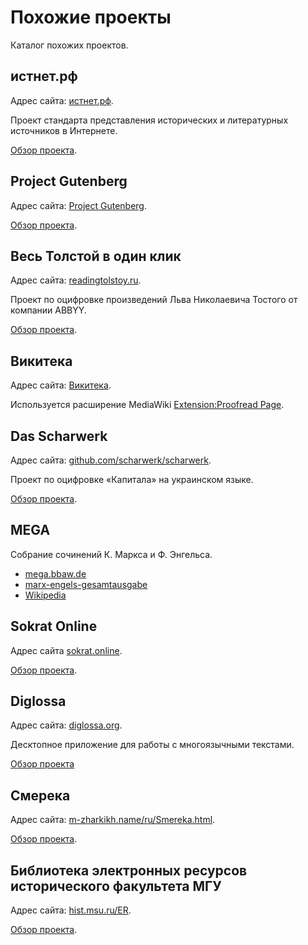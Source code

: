 # Похожие проекты

Каталог похожих проектов.

## истнет.рф

Адрес сайта: [истнет.рф](http://истнет.рф/).

Проект стандарта представления исторических и литературных источников в Интернете.

[Обзор проекта](https://research.comtext.space/textreview-istnet.html).

## Project Gutenberg

Адрес сайта: [Project Gutenberg](https://www.gutenberg.org/).

[Обзор проекта](https://research.comtext.space/textreview-gutenberg.html).

## Весь Толстой в один клик

Адрес сайта: [readingtolstoy.ru](http://readingtolstoy.ru/).

Проект по оцифровке произведений Льва Николаевича Тостого от компании ABBYY.

[Обзор проекта](https://research.comtext.space/textreview-tolstoy.html).

## Викитека

Адрес сайта: [Викитека](https://ru.wikisource.org/).

Используется расширение MediaWiki [Extension:Proofread Page](https://m.mediawiki.org/wiki/Extension:Proofread_Page).

## Das Scharwerk

Адрес сайта: [github.com/scharwerk/scharwerk](https://github.com/scharwerk/scharwerk).

Проект по оцифровке «Капитала» на украинском языке.

[Обзор проекта](https://research.comtext.space/textreview-das-scharwerk.html).

## MEGA

Собрание сочинений К. Маркса и Ф. Энгельса.

* [mega.bbaw.de](https://mega.bbaw.de/de)
* [marx-engels-gesamtausgabe](https://iisg.amsterdam/en/research/publications/book-series/marx-engels-gesamtausgabe)
* [Wikipedia](https://en.wikipedia.org/wiki/Marx-Engels-Gesamtausgabe)

## Sokrat Online

Адрес сайта [sokrat.online](http://sokrat.online/index.php).

[Обзор проекта](https://research.comtext.space/textreview-sokrat-online.html).

## Diglossa

Адрес сайта: [diglossa.org](http://diglossa.org).

Десктопное приложение для работы с многоязычными текстами.

[Обзор проекта](https://research.comtext.space/textreview-diglossa.html)

## Смерека

Адрес сайта: [m-zharkikh.name/ru/Smereka.html](https://www.m-zharkikh.name/ru/Smereka.html).

[Обзор проекта](https://research.comtext.space/textreview-smereka.html).

## Библиотека электронных ресурсов исторического факультета МГУ

Адрес сайта: [hist.msu.ru/ER](http://www.hist.msu.ru/ER/).

[Обзор проекта](https://research.comtext.space/textreview-mgu-library.html).
